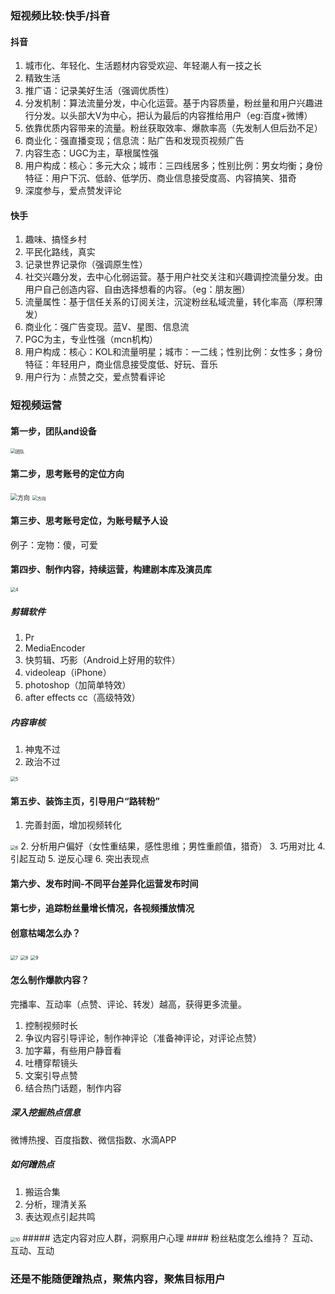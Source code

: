 ### 短视频比较:快手/抖音
#### 抖音
1. 城市化、年轻化、生活题材内容受欢迎、年轻潮人有一技之长
2. 精致生活
3. 推广语：记录美好生活（强调优质性）
4. 分发机制：算法流量分发，中心化运营。基于内容质量，粉丝量和用户兴趣进行分发。以头部大V为中心，把认为最后的内容推给用户（eg:百度+微博）
5. 依靠优质内容带来的流量。粉丝获取效率、爆款率高（先发制人但后劲不足）
6. 商业化：强直播变现；信息流：贴广告和发现页视频广告
7. 内容生态：UGC为主，草根属性强
8. 用户构成：核心：多元大众；城市：三四线居多；性别比例：男女均衡；身份特征：用户下沉、低龄、低学历、商业信息接受度高、内容搞笑、猎奇
9. 深度参与，爱点赞发评论
#### 快手
1. 趣味、搞怪乡村
2. 平民化路线，真实
3. 记录世界记录你（强调原生性）
4. 社交兴趣分发，去中心化弱运营。基于用户社交关注和兴趣调控流量分发。由用户自己创造内容、自由选择想看的内容。（eg：朋友圈）
5. 流量属性：基于信任关系的订阅关注，沉淀粉丝私域流量，转化率高（厚积薄发）
6. 商业化：强广告变现。蓝V、星图、信息流
7. PGC为主，专业性强（mcn机构）
8. 用户构成：核心：KOL和流量明星；城市：一二线；性别比例：女性多；身份特征：年轻用户，商业信息接受度低、好玩、音乐
9. 用户行为：点赞之交，爱点赞看评论

### 短视频运营

#### 第一步，团队and设备

<img src="img/1.png" alt="团队" style="zoom:50%;" />

#### 第二步，思考账号的定位方向

<img src="img/2.png" alt="方向" style="zoom:70%;" />

<img src="img/3.png" alt="方向" style="zoom:50%;" />

#### 第三步、思考账号定位，为账号赋予人设
例子：宠物：傻，可爱

#### 第四步、制作内容，持续运营，构建剧本库及演员库

<img src="img/4.png" alt="4" style="zoom:50%;" />

##### 剪辑软件
1. Pr
2. MediaEncoder
3. 快剪辑、巧影（Android上好用的软件）
4. videoleap（iPhone）
5. photoshop（加简单特效）
6. after effects cc（高级特效）

##### 内容审核
1. 神鬼不过
2. 政治不过

<img src="img/5.png" alt="5" style="zoom:50%;" />

#### 第五步、装饰主页，引导用户“路转粉”
1. 完善封面，增加视频转化

<img src="img/6.png" alt="6" style="zoom:50%;" />
2. 分析用户偏好（女性重结果，感性思维；男性重颜值，猎奇）
3. 巧用对比
4. 引起互动
5. 逆反心理
6. 突出表现点

#### 第六步、发布时间-不同平台差异化运营发布时间

#### 第七步，追踪粉丝量增长情况，各视频播放情况
#### 创意枯竭怎么办？

<img src="img/7.png" alt="7" style="zoom:50%;" />

<img src="img/8.png" alt="8" style="zoom:50%;" />

<img src="img/9.png" alt="9" style="zoom:50%;" />

#### 怎么制作爆款内容？
完播率、互动率（点赞、评论、转发）越高，获得更多流量。
1. 控制视频时长
2. 争议内容引导评论，制作神评论（准备神评论，对评论点赞）
3. 加字幕，有些用户静音看
4. 吐槽穿帮镜头
5. 文案引导点赞
6. 结合热门话题，制作内容

##### 深入挖掘热点信息
微博热搜、百度指数、微信指数、水滴APP
##### 如何蹭热点
1. 搬运合集
2. 分析，理清关系
3. 表达观点引起共鸣

<img src="img/10.png" alt="10" style="zoom:50%;" />
##### 选定内容对应人群，洞察用户心理
#### 粉丝粘度怎么维持？
互动、互动、互动

### 还是不能随便蹭热点，聚焦内容，聚焦目标用户


